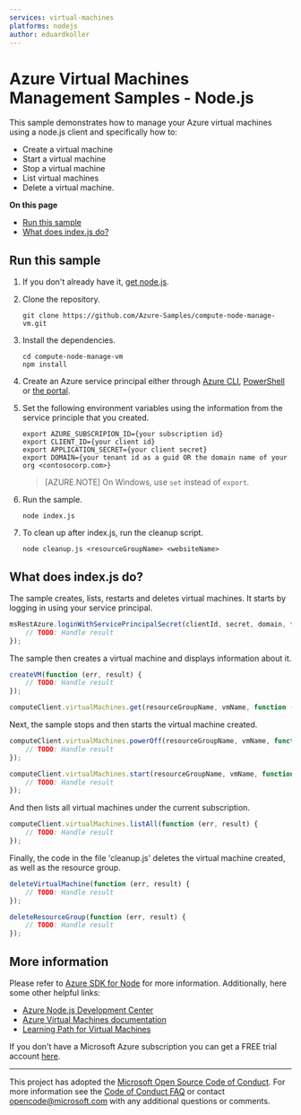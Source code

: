 ```yaml
---
services: virtual-machines
platforms: nodejs
author: eduardkoller
---
```


# Azure Virtual Machines Management Samples - Node.js

This sample demonstrates how to manage your Azure virtual machines using a node.js client and specifically how to:

- Create a virtual machine
- Start a virtual machine
- Stop a virtual machine
- List virtual machines
- Delete a virtual machine.

**On this page**

- [Run this sample](#run)
- [What does index.js do?](#sample)

<a id="run"></a>
## Run this sample

1. If you don't already have it, [get node.js](https://nodejs.org).

1. Clone the repository.

    ```
    git clone https://github.com/Azure-Samples/compute-node-manage-vm.git
    ```

1. Install the dependencies.

    ```
    cd compute-node-manage-vm
    npm install
    ```

1. Create an Azure service principal either through
    [Azure CLI](https://azure.microsoft.com/documentation/articles/resource-group-authenticate-service-principal-cli/),
    [PowerShell](https://azure.microsoft.com/documentation/articles/resource-group-authenticate-service-principal/)
    or [the portal](https://azure.microsoft.com/documentation/articles/resource-group-create-service-principal-portal/).

1. Set the following environment variables using the information from the service principle that you created.

    ```
    export AZURE_SUBSCRIPION_ID={your subscription id}
    export CLIENT_ID={your client id}
    export APPLICATION_SECRET={your client secret}
    export DOMAIN={your tenant id as a guid OR the domain name of your org <contosocorp.com>}
    ```

    > [AZURE.NOTE] On Windows, use `set` instead of `export`.

1. Run the sample.

    ```
    node index.js
    ```

1. To clean up after index.js, run the cleanup script.

    ```
    node cleanup.js <resourceGroupName> <websiteName>
    ```

<a id="sample"></a>
## What does index.js do?

The sample creates, lists, restarts and deletes virtual machines. It starts by logging in using your service principal.

```javascript
msRestAzure.loginWithServicePrincipalSecret(clientId, secret, domain, function (err, credentials) {
    // TODO: Handle result
});
```

The sample then creates a virtual machine and displays information about it.

```javascript
createVM(function (err, result) {
    // TODO: Handle result
});

computeClient.virtualMachines.get(resourceGroupName, vmName, function (err, result))
```

Next, the sample stops and then starts the virtual machine created.

```javascript
computeClient.virtualMachines.powerOff(resourceGroupName, vmName, function (err, result) {
    // TODO: Handle result
});

computeClient.virtualMachines.start(resourceGroupName, vmName, function (err, result) {
    // TODO: Handle result
});
```

And then lists all virtual machines under the current subscription.

```javascript
computeClient.virtualMachines.listAll(function (err, result) {
    // TODO: Handle result
});
```

Finally, the code in the file 'cleanup.js' deletes the virtual machine created, as well as the resource group.

```javascript
deleteVirtualMachine(function (err, result) {
    // TODO: Handle result
});

deleteResourceGroup(function (err, result) {
    // TODO: Handle result
});
```

## More information

Please refer to [Azure SDK for Node](https://github.com/Azure/azure-sdk-for-node) for more information. Additionally, here some other helpful links:

- [Azure Node.js Development Center](https://azure.microsoft.com/en-us/develop/nodejs/)
- [Azure Virtual Machines documentation](https://azure.microsoft.com/services/virtual-machines/)
- [Learning Path for Virtual Machines](https://azure.microsoft.com/documentation/learning-paths/virtual-machines/)

If you don't have a Microsoft Azure subscription you can get a FREE trial account [here](http://go.microsoft.com/fwlink/?LinkId=330212).

---

This project has adopted the [Microsoft Open Source Code of Conduct](https://opensource.microsoft.com/codeofconduct/). For more information see the [Code of Conduct FAQ](https://opensource.microsoft.com/codeofconduct/faq/) or contact [opencode@microsoft.com](mailto:opencode@microsoft.com) with any additional questions or comments.
